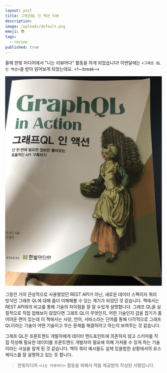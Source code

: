 ```yaml
---
layout: post
title: 그래프QL 인 액션 리뷰
description:
image: /uploads/default.png
emoji: 📚
tags:
  - review
published: true
---
```


올해 한빛 미디어에서 "나는 리뷰어다" 활동을 하게 되었습니다! 이번달에는 `<그래프 QL 인 액션>`을 받아 읽어보게 되었는데요.
<!–-break-–>

![그래프큐엘](./../uploads/graph_ql.jpeg)

그동안 거의 관성적으로 사용했었던 REST API가 아닌, 새로운 데이터 스펙이자 쿼리 방식인 그래프 QL에 대해 좀더 이해해볼 수 있는 계기가 되었던 것 같습니다. 책에서는 REST API와의 비교를 통해 기술의 차이점을 잘 알 수있게 설명합니다. 그래프 QL을 실질적으로 직접 접해보지 않았다면 그래프 QL이 무엇인지, 어떤 기술인지 감을 잡기가 좀 어려운 면이 있는데 이 책에서는 사양, 언어, 서비스라는 단어를 통해 다각적으로 그래프 QL이라는 기술이 어떤 기술이고 무슨 문제를 해결하려고 하는지 보여주는 것 같습니다.

그래프 QL은 프론트엔드 개발자에게 데이터 엔드포인트에 의존하지 않고 스키마를 직접 작성해 필요한 데이터를 프론트엔드 개발자의 필요에 의해 가져올 수 있게 하는 기술이라는 사실을 알게 된 것 같습니다. 책의 쿼리 예시들도 실제 있을법한 상황에서의 유스 케이스를 잘 설명하고 있는 듯 합니다.

> 한빛미디어 `<나는 리뷰어다>` 활동을 위해서 책을 제공받아 작성된 서평입니다.
